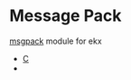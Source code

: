 # Message Pack

[msgpack](https://msgpack.org) module for ekx

- [C](https://github.com/msgpack/msgpack-c/tree/c_master)
- 